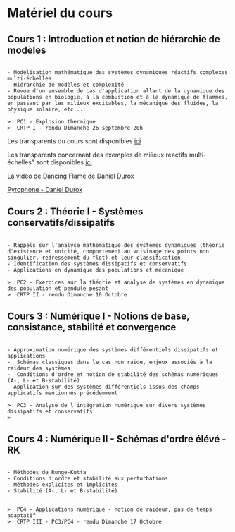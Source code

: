 # Matériel du cours

## Cours 1 : Introduction et notion de hiérarchie de modèles

```{admonition} Lundi 20 Septembre

- Modélisation mathématique des systèmes dynamiques réactifs complexes multi-échelles
- Hiérarchie de modèles et complexité
- Revue d'un ensemble de cas d'application allant de la dynamique des populations en biologie, à la combustion et à la dynamique de flammes, en passant par les milieux excitables, la mécanique des fluides, la physique solaire, etc... 

>  PC1 - Explosion thermique  
>  CRTP I - rendu Dimanche 26 septembre 20h  

```

Les transparents du cours sont disponibles [ici](https://moodle.polytechnique.fr/pluginfile.php/318423/mod_folder/content/0/MAP551_Intro_Massot_2020_2021.pdf?forcedownload=1)

Les transparents concernant des exemples de milieux réactifs multi-échelles" sont disponibles [ici](https://moodle.polytechnique.fr/pluginfile.php/318423/mod_folder/content/0/Exemples_CoursMAP551_2020_2021_Slides.pdf?forcedownload=1)

[La vidéo de Dancing Flame de Daniel Durox](https://youtu.be/oTzOHjhBZFY)

[Pyrophone - Daniel Durox](https://fr-fr.facebook.com/RareAndStrangeInstruments/videos/1305896766162591/)

## Cours 2 : Théorie I - Systèmes conservatifs/dissipatifs


```{admonition} Lundi 27 Septembre

- Rappels sur l'analyse mathématique des systèmes dynamiques (théorie d'existence et unicité, comportement au voisinage des points non singulier, redressement du flot) et leur classification 
- Identification des systèmes dissipatifs et conservatifs 
- Applications en dynamique des populations et mécanique 

>  PC2 - Exercices sur la théorie et analyse de systèmes en dynamique des population et pendule pesant  
>  CRTP II - rendu Dimanche 10 Octobre   

```


## Cours 3 : Numérique I - Notions de base, consistance, stabilité et convergence


```{admonition} Lundi 27 Septembre

- Approximation numérique des systèmes différentiels dissipatifs et applications
-  Schémas classiques dans le cas non raide, enjeux associés à la raideur des systèmes 
-  Conditions d'ordre et notion de stabilité des schémas numériques (A-, L- et B-stabilité) 
- Application sur des systèmes différentiels issus des champs applicatifs mentionnés précédemment  

>  PC3 - Analyse de l'intégration numérique sur divers systèmes dissipatifs et conservatifs  
>   

```


## Cours 4 : Numérique II - Schémas d'ordre élévé - RK


```{admonition} Lundi 27 Septembre

- Méthodes de Runge-Kutta 
- Conditions d'ordre et stabilité aux perturbations 
- Méthodes explicites et implicites 
- Stabilité (A-, L- et B-stabilité) 


>  PC4 - Applications numérique - notion de raideur, pas de temps adaptatif  
>  CRTP III - PC3/PC4 - rendu Dimanche 17 Octobre  

```


